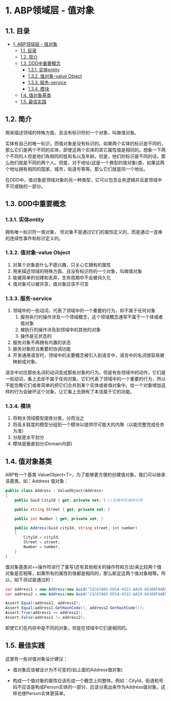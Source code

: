 # 1. ABP领域层 - 值对象

## 1.1. 目录

<!-- TOC -->

- [1. ABP领域层 - 值对象](#1-abp)
    - [1.1. 目录](#11)
    - [1.2. 简介](#12)
    - [1.3. DDD中重要概念](#13-ddd)
        - [1.3.1. 实体entity](#131-entity)
        - [1.3.2. 值对象-value Object](#132--value-object)
        - [1.3.3. 服务-service](#133--service)
        - [1.3.4. 模块](#134)
    - [1.4. 值对象基类](#14)
    - [1.5. 最佳实践](#15)

<!-- /TOC -->

## 1.2. 简介

用来描述领域的特殊方面、且没有标识符的一个对象，叫做值对象。

实体有自己的唯一标识，而值对象是没有标识的。如果两个实体的标识是不同的，那么它们是两个不同的实体，即使这两个实体的其它属性值是相同的。想象一下两个不同的人但是他们有相同的姓和名以及年龄。但是，他们的标识是不同的话，那么他们就是不同的两个人。但是，对于地址(这是一个典型的值对象)类，如果这两个地址拥有相同的国家，城市，街道号等等。那么它们就是同一个地址。

在DDD中，值对象是领域对象的另一种类型，它可以包含业务逻辑并且是领域中不可或缺的一部分。

## 1.3. DDD中重要概念

### 1.3.1. 实体entity

拥有唯一标识符一类对象， 但对象不是通过它们的属性定义的，而是通过一连串的连续性事件和标识定义的。

### 1.3.2. 值对象-value Object

1. 对某个对象是什么不感兴趣，只关心它拥有的属性
2. 用来描述领域的特殊方面、且没有标识符的一个对象，叫做值对象
3. 能被简单的创建和丢弃，生命周期中不会被持久化
4. 值对象可以被共享，值对象应该不可变

### 1.3.3. 服务-service

1. 领域中的一些动词，代表了领域中的一个重要的行为，却不属于任何对象
    1. 服务执行的操作涉及一个领域概念，这个领域概念通常不属于一个体或者值对象
    2. 被执行的操作涉及到领域中的其他的对象
    3. 操作是无状态的
2. 服务对象不再拥有内置的状态
3. 服务对象担当重要的协调功能
4. 开发通用语言时，领域中的主要概念被引入到语言中，语言中的名词很容易被映射成对象。

语言中对应那些名词的动词变成那些对象的行为。但是有些领域中的动作，它们是一些动词，看上去却不属于任何对象。它们代表了领域中的一个重要的行为，所以不能忽略它们或者简单的把它们合并到某个实体或者值对象中。给一个对象增加这样的行为会破坏这个对象，让它看上去拥有了本该属于它的功能。

### 1.3.4. 模块

1. 将相关领域模型提炼分类，分而治之
2. 将高关联度的模型分组到一个模块以提供尽可能大的内聚（以能完整完成任务为准）
3. 分层是水平划分
4. 模块是垂直划分(Domain内部)

## 1.4. 值对象基类

ABP有一个基类 ValueObject\<T>，为了能够更方便的创建值对象，我们可以继承该基类。如：Address 值对象：

```c#
public class Address : ValueObject<Address>
{
    public Guid CityId { get; private set; } //对城市实体的引用

    public string Street { get; private set; }

    public int Number { get; private set; }

    public Address(Guid cityId, string street, int number)
    {
        CityId = cityId;
        Street = street;
        Number = number;
    }
}
```

值对象基类对==操作符进行了重写(还有其他相关的操作符和方法)来比较两个值对象是否相等，如果所有的属性的值都是相同的，那么断定这两个值对象相等。所以，如下测试是通过的：

```c#
var address1 = new Address(new Guid("21C67A65-ED5A-4512-AA29-66308FAAB5AF"), "Baris Manco Street", 42);
var address2 = new Address(new Guid("21C67A65-ED5A-4512-AA29-66308FAAB5AF"), "Baris Manco Street", 42);

Assert.Equal(address1, address2);
Assert.Equal(address1.GetHashCode(), address2.GetHashCode());
Assert.True(address1 == address2);
Assert.False(address1 != address2);
```

即使它们在内存中是不同的对象，但是在领域中它们是相同的。

## 1.5. 最佳实践

这里有一些对值对象设计建议：

- 值对象应该被设计为不可变的(如上面的Address值对象)

- 构成一个值对象的属性应该形成一个概念上的整体。例如：CityId，街道和号码不应该是构成Person实体的一部分，应该分离出来作为Address值对象。这样也使Person实体更简单。